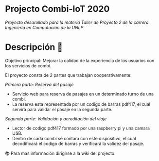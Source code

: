 # Projecto Combi-IoT 2020

 _Proyecto desarollado para la materia Taller de Proyecto 2 de la carrera Ingeniería en Computación de la UNLP_

# Descripción :minibus:

Objetivo principal: Mejorar la calidad de la experiencia de los usuarios con los servicios de combi.

El proyecto consta de 2 partes que trabajan cooperativamente:

_Primera parte: Reserva del pasaje_
- Servicio web para reserva de pasajes en un determinado turno de una combi.
- La reserva esta representada por un codigo de barras pdf417, el cual servirá para validar el pasaje en la segunda parte.

_Segunda parte: Validación y acreditación del viaje_
- Lector de codigo pdf417 formado por una raspberry pi y una camara USB.
- Dentro de cada combi se contara con este dispositivo, el cual decodificará el codigo de barras y verificará la validez del pasaje.


:books: Para mas información dirigirse a la wiki del projecto.

